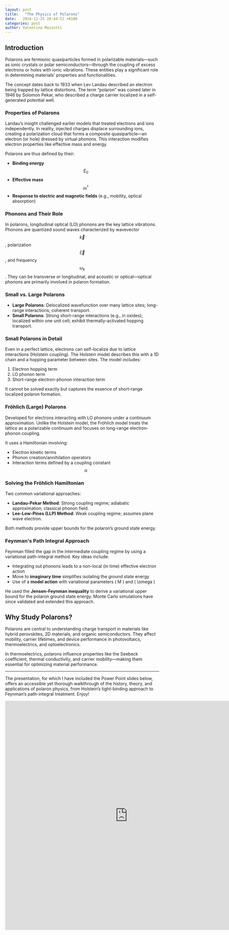 ```yaml
---
layout: post
title:   "The Physics of Polarons"
date:   2024-12-25 20:44:51 +0100
categories: post
author: Valentina Mazzotti
---
```



## Introduction

Polarons are fermionic quasiparticles formed in polarizable materials—such as ionic crystals or polar semiconductors—through the coupling of excess electrons or holes with ionic vibrations. These entities play a significant role in determining materials' properties and functionalities.

The concept dates back to 1933 when Lev Landau described an electron being trapped by lattice distortions. The term “polaron” was coined later in 1946 by Solomon Pekar, who described a charge carrier localized in a self-generated potential well.

### Properties of Polarons

Landau’s insight challenged earlier models that treated electrons and ions independently. In reality, injected charges displace surrounding ions, creating a polarization cloud that forms a composite quasiparticle—an electron (or hole) dressed by virtual phonons. This interaction modifies electron properties like effective mass and energy.

Polarons are thus defined by their:
- **Binding energy** $$E_0 $$
- **Effective mass** $$m^*$$
- **Response to electric and magnetic fields** (e.g., mobility, optical absorption)

### Phonons and Their Role

In polarons, longitudinal optical (LO) phonons are the key lattice vibrations. Phonons are quantized sound waves characterized by wavevector $$ \vec{k} $$, polarization $$ \vec{\xi}$$, and frequency $$ \omega_k$$. They can be transverse or longitudinal, and acoustic or optical—optical phonons are primarily involved in polaron formation.

### Small vs. Large Polarons

- **Large Polarons**: Delocalized wavefunction over many lattice sites; long-range interactions; coherent transport.
- **Small Polarons**: Strong short-range interactions (e.g., in oxides); localized within one unit cell; exhibit thermally-activated hopping transport.

### Small Polarons in Detail

Even in a perfect lattice, electrons can self-localize due to lattice interactions (Holstein coupling). The Holstein model describes this with a 1D chain and a hopping parameter between sites. The model includes:
1. Electron hopping term
2. LO phonon term
3. Short-range electron-phonon interaction term

It cannot be solved exactly but captures the essence of short-range localized polaron formation.

### Fröhlich (Large) Polarons

Developed for electrons interacting with LO phonons under a continuum approximation. Unlike the Holstein model, the Fröhlich model treats the lattice as a polarizable continuum and focuses on long-range electron-phonon coupling.

It uses a Hamiltonian involving:
- Electron kinetic terms
- Phonon creation/annihilation operators
- Interaction terms defined by a coupling constant $$\alpha$$

### Solving the Fröhlich Hamiltonian

Two common variational approaches:
- **Landau-Pekar Method**: Strong coupling regime; adiabatic approximation; classical phonon field.
- **Lee-Low-Pines (LLP) Method**: Weak coupling regime; assumes plane wave electron.

Both methods provide upper bounds for the polaron’s ground state energy.

###  Feynman's Path Integral Approach

Feynman filled the gap in the intermediate coupling regime by using a variational path-integral method. Key ideas include:
- Integrating out phonons leads to a non-local (in time) effective electron action
- Move to **imaginary time** simplifies isolating the ground state energy
- Use of a **model action** with variational parameters \( M \) and \( \omega \)

He used the **Jensen-Feynman inequality** to derive a variational upper bound for the polaron ground state energy. Monte Carlo simulations have since validated and extended this approach.

## Why Study Polarons?

Polarons are central to understanding charge transport in materials like hybrid perovskites, 2D materials, and organic semiconductors. They affect mobility, carrier lifetimes, and device performance in photovoltaics, thermoelectrics, and optoelectronics.

In thermoelectrics, polarons influence properties like the Seebeck coefficient, thermal conductivity, and carrier mobility—making them essential for optimizing material performance.

---

The presentation, for which I have included the Power Point slides below, offers an accessible yet thorough walkthrough of the history, theory, and applications of polaron physics, from Holstein’s tight-binding approach to Feynman’s path-integral treatment. Enjoy!

<iframe src="https://docs.google.com/presentation/d/e/2PACX-1vQsJZcs-H4JSWml8DUaWt1umPjYuxR9-64qVLB3MnTARa0IdC8Rc8CO5CsVVF3XpA/pubembed?start=false&loop=false&delayms=3000" frameborder="0" width="800" height="749" allowfullscreen="true" mozallowfullscreen="true" webkitallowfullscreen="true"></iframe>